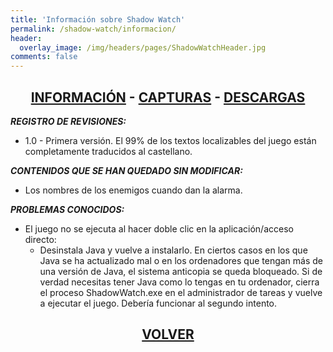 ```yaml
---
title: 'Información sobre Shadow Watch'
permalink: /shadow-watch/informacion/
header:
  overlay_image: /img/headers/pages/ShadowWatchHeader.jpg
comments: false
---
```

<h2 style="text-align: center;"><strong><a href="/shadow-watch/informacion/">INFORMACIÓN</a> - <a href="/shadow-watch/capturas/">CAPTURAS</a> - <a href="/shadow-watch/descargar/">DESCARGAS</a></strong></h2>

_**REGISTRO DE REVISIONES:**_
 - 1.0 - Primera versión. El 99% de los textos localizables del juego están completamente traducidos al castellano.

_**CONTENIDOS QUE SE HAN QUEDADO SIN MODIFICAR:**_
 - Los nombres de los enemigos cuando dan la alarma.

_**PROBLEMAS CONOCIDOS:**_
 - El juego no se ejecuta al hacer doble clic en la aplicación/acceso directo:
   - Desinstala Java y vuelve a instalarlo. En ciertos casos en los que Java se ha actualizado mal o en los ordenadores que tengan más de una versión de Java, el sistema anticopia se queda bloqueado. Si de verdad necesitas tener Java como lo tengas en tu ordenador, cierra el proceso ShadowWatch.exe en el administrador de tareas y vuelve a ejecutar el juego. Debería funcionar al segundo intento.

<h2 style="text-align: center;"><strong><a href="/shadow-watch/">VOLVER</a></strong></h2>

